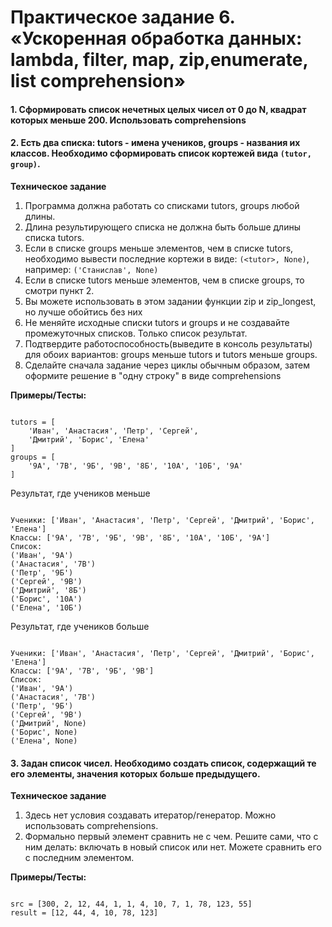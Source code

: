 # Практическое задание 6. «Ускоренная обработка данных: lambda, filter, map, zip,enumerate, list comprehension»

#### 1. Сформировать список нечетных целых чисел от 0 до N, квадрат которых меньше 200. Использовать comprehensions          


#### 2. Есть два списка: tutors - имена учеников, groups - названия их классов. Необходимо сформировать список кортежей вида ```(tutor, group)```.

**Техническое задание**

1.  Программа должна работать со списками tutors, groups любой длины.
1.  Длина результирующего списка не должна быть больше длины списка tutors.
1.  Если в списке groups меньше элементов, чем в списке tutors, необходимо вывести последние кортежи в виде: ```(<tutor>, None)```, например: ```('Станислав', None)```
1.  Если в списке tutors меньше элементов, чем в списке groups, то смотри пункт 2.
1.  Вы можете использовать в этом задании функции zip и zip_longest, но лучше обойтись без них
1.  Не меняйте исходные списки tutors и groups и не создавайте промежуточных списков. Только список результат.
1.  Подтвердите работоспособность(выведите в консоль результаты) для обоих вариантов: groups меньше tutors и tutors меньше groups.
1.  Сделайте сначала задание через циклы обычным образом, затем оформите решение в "одну строку" в виде comprehensions   


**Примеры/Тесты:**

```

tutors = [
    'Иван', 'Анастасия', 'Петр', 'Сергей', 
    'Дмитрий', 'Борис', 'Елена'
]
groups = [
    '9А', '7В', '9Б', '9В', '8Б', '10А', '10Б', '9А'
]

```

Результат, где учеников меньше

```

Ученики: ['Иван', 'Анастасия', 'Петр', 'Сергей', 'Дмитрий', 'Борис', 'Елена']
Классы: ['9А', '7В', '9Б', '9В', '8Б', '10А', '10Б', '9А']
Список:
('Иван', '9А')
('Анастасия', '7В')
('Петр', '9Б')
('Сергей', '9В')
('Дмитрий', '8Б')
('Борис', '10А')
('Елена', '10Б')

```

Результат, где учеников больше

```

Ученики: ['Иван', 'Анастасия', 'Петр', 'Сергей', 'Дмитрий', 'Борис', 'Елена']
Классы: ['9А', '7В', '9Б', '9В']
Список:
('Иван', '9А')
('Анастасия', '7В')
('Петр', '9Б')
('Сергей', '9В')
('Дмитрий', None)
('Борис', None)
('Елена', None) 

```



#### 3. Задан список чисел. Необходимо создать список, содержащий те его элементы, значения которых больше предыдущего.


 

**Техническое задание**

1.  Здесь нет условия создавать итератор/генератор. Можно использовать comprehensions.
2.  Формально первый элемент сравнить не с чем. Решите сами, что с ним делать: включать в новый список или нет. Можете сравнить его с последним элементом.

**Примеры/Тесты:**

```

src = [300, 2, 12, 44, 1, 1, 4, 10, 7, 1, 78, 123, 55]
result = [12, 44, 4, 10, 78, 123]


























